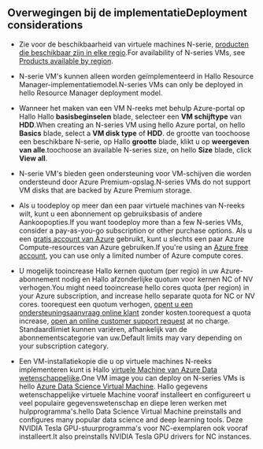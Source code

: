 ## <a name="deployment-considerations"></a><span data-ttu-id="c4232-101">Overwegingen bij de implementatie</span><span class="sxs-lookup"><span data-stu-id="c4232-101">Deployment considerations</span></span>

* <span data-ttu-id="c4232-102">Zie voor de beschikbaarheid van virtuele machines N-serie, [producten die beschikbaar zijn in elke regio](https://azure.microsoft.com/en-us/regions/services/).</span><span class="sxs-lookup"><span data-stu-id="c4232-102">For availability of N-series VMs, see [Products available by region](https://azure.microsoft.com/en-us/regions/services/).</span></span>

* <span data-ttu-id="c4232-103">N-serie VM's kunnen alleen worden geïmplementeerd in Hallo Resource Manager-implementatiemodel.</span><span class="sxs-lookup"><span data-stu-id="c4232-103">N-series VMs can only be deployed in hello Resource Manager deployment model.</span></span>

* <span data-ttu-id="c4232-104">Wanneer het maken van een VM N-reeks met behulp Azure-portal op Hallo Hallo **basisbeginselen** blade, selecteer een **VM schijftype** van **HDD**.</span><span class="sxs-lookup"><span data-stu-id="c4232-104">When creating an N-series VM using hello Azure portal, on hello **Basics** blade, select a **VM disk type** of **HDD**.</span></span> <span data-ttu-id="c4232-105">de grootte van toochoose een beschikbare N-serie, op Hallo **grootte** blade, klikt u op **weergeven van alle**.</span><span class="sxs-lookup"><span data-stu-id="c4232-105">toochoose an available N-series size, on hello **Size** blade, click **View all**.</span></span>

* <span data-ttu-id="c4232-106">N-serie VM's bieden geen ondersteuning voor VM-schijven die worden ondersteund door Azure Premium-opslag.</span><span class="sxs-lookup"><span data-stu-id="c4232-106">N-series VMs do not support VM disks that are backed by Azure Premium storage.</span></span>

* <span data-ttu-id="c4232-107">Als u toodeploy op meer dan een paar virtuele machines van N-reeks wilt, kunt u een abonnement op gebruiksbasis of andere Aankoopopties.</span><span class="sxs-lookup"><span data-stu-id="c4232-107">If you want toodeploy more than a few N-series VMs, consider a pay-as-you-go subscription or other purchase options.</span></span> <span data-ttu-id="c4232-108">Als u een [gratis account van Azure](https://azure.microsoft.com/free/) gebruikt, kunt u slechts een paar Azure Compute-resources van Azure gebruiken.</span><span class="sxs-lookup"><span data-stu-id="c4232-108">If you're using an [Azure free account](https://azure.microsoft.com/free/), you can use only a limited number of Azure compute cores.</span></span>

* <span data-ttu-id="c4232-109">U mogelijk tooincrease Hallo kernen quotum (per regio) in uw Azure-abonnement nodig en Hallo afzonderlijke quotum voor kernen NC of NV verhogen.</span><span class="sxs-lookup"><span data-stu-id="c4232-109">You might need tooincrease hello cores quota (per region) in your Azure subscription, and increase hello separate quota for NC or NV cores.</span></span> <span data-ttu-id="c4232-110">toorequest een quotum verhogen, [opent u een ondersteuningsaanvraag online klant](../articles/azure-supportability/how-to-create-azure-support-request.md) zonder kosten.</span><span class="sxs-lookup"><span data-stu-id="c4232-110">toorequest a quota increase, [open an online customer support request](../articles/azure-supportability/how-to-create-azure-support-request.md) at no charge.</span></span> <span data-ttu-id="c4232-111">Standaardlimiet kunnen variëren, afhankelijk van de abonnementscategorie van uw.</span><span class="sxs-lookup"><span data-stu-id="c4232-111">Default limits may vary depending on your subscription category.</span></span>

* <span data-ttu-id="c4232-112">Een VM-installatiekopie die u op virtuele machines N-reeks implementeren kunt is Hallo [virtuele Machine van Azure Data wetenschappelijke](../articles/machine-learning/machine-learning-data-science-virtual-machine-overview.md).</span><span class="sxs-lookup"><span data-stu-id="c4232-112">One VM image you can deploy on N-series VMs is hello [Azure Data Science Virtual Machine](../articles/machine-learning/machine-learning-data-science-virtual-machine-overview.md).</span></span> <span data-ttu-id="c4232-113">Hallo gegevens wetenschappelijke virtuele Machine vooraf installeert en configureert u veel populaire gegevenswetenschap en diepe leren werken met hulpprogramma's.</span><span class="sxs-lookup"><span data-stu-id="c4232-113">hello Data Science Virtual Machine preinstalls and configures many popular data science and deep learning tools.</span></span> <span data-ttu-id="c4232-114">Deze NVIDIA Tesla GPU-stuurprogramma's voor NC-exemplaren ook vooraf installeert.</span><span class="sxs-lookup"><span data-stu-id="c4232-114">It also preinstalls NVIDIA Tesla GPU drivers for NC instances.</span></span>





